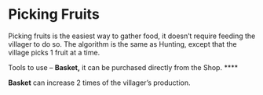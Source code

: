 # Picking Fruits

Picking fruits is the easiest way to gather food, it doesn’t require feeding the villager to do so. The algorithm is the same as Hunting, except that the village picks 1 fruit at a time.

Tools to use – **Basket,** it can be purchased directly from the Shop. ****&#x20;

**Basket** can increase 2 times of the villager’s production.
